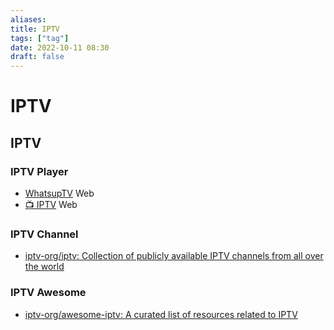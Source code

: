 ```yaml
---
aliases: 
title: IPTV
tags: ["tag"]
date: 2022-10-11 08:30
draft: false
---
```


# IPTV

## IPTV

### IPTV Player

- [WhatsupTV](https://www.whatsuptv.app/) Web
- [📺 IPTV](https://iptv-5f88c.web.app/#/) Web

### IPTV Channel

- [iptv-org/iptv: Collection of publicly available IPTV channels from all over the world](https://github.com/iptv-org/iptv)

### IPTV Awesome

- [iptv-org/awesome-iptv: A curated list of resources related to IPTV](https://github.com/iptv-org/awesome-iptv)
